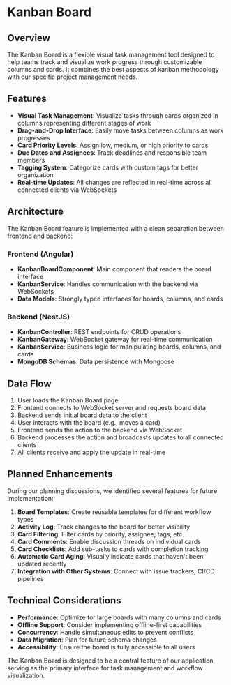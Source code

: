 # Kanban Board

## Overview

The Kanban Board is a flexible visual task management tool designed to help teams track and visualize work progress through customizable columns and cards. It combines the best aspects of kanban methodology with our specific project management needs.

## Features

- **Visual Task Management**: Visualize tasks through cards organized in columns representing different stages of work
- **Drag-and-Drop Interface**: Easily move tasks between columns as work progresses
- **Card Priority Levels**: Assign low, medium, or high priority to cards
- **Due Dates and Assignees**: Track deadlines and responsible team members
- **Tagging System**: Categorize cards with custom tags for better organization
- **Real-time Updates**: All changes are reflected in real-time across all connected clients via WebSockets

## Architecture

The Kanban Board feature is implemented with a clean separation between frontend and backend:

### Frontend (Angular)

- **KanbanBoardComponent**: Main component that renders the board interface
- **KanbanService**: Handles communication with the backend via WebSockets
- **Data Models**: Strongly typed interfaces for boards, columns, and cards

### Backend (NestJS)

- **KanbanController**: REST endpoints for CRUD operations
- **KanbanGateway**: WebSocket gateway for real-time communication
- **KanbanService**: Business logic for manipulating boards, columns, and cards
- **MongoDB Schemas**: Data persistence with Mongoose

## Data Flow

1. User loads the Kanban Board page
2. Frontend connects to WebSocket server and requests board data
3. Backend sends initial board data to the client
4. User interacts with the board (e.g., moves a card)
5. Frontend sends the action to the backend via WebSocket
6. Backend processes the action and broadcasts updates to all connected clients
7. All clients receive and apply the update in real-time

## Planned Enhancements

During our planning discussions, we identified several features for future implementation:

1. **Board Templates**: Create reusable templates for different workflow types
2. **Activity Log**: Track changes to the board for better visibility
3. **Card Filtering**: Filter cards by priority, assignee, tags, etc.
4. **Card Comments**: Enable discussion threads on individual cards
5. **Card Checklists**: Add sub-tasks to cards with completion tracking
6. **Automatic Card Aging**: Visually indicate cards that haven't been updated recently
7. **Integration with Other Systems**: Connect with issue trackers, CI/CD pipelines

## Technical Considerations

- **Performance**: Optimize for large boards with many columns and cards
- **Offline Support**: Consider implementing offline-first capabilities
- **Concurrency**: Handle simultaneous edits to prevent conflicts
- **Data Migration**: Plan for future schema changes
- **Accessibility**: Ensure the board is fully accessible to all users

The Kanban Board is designed to be a central feature of our application, serving as the primary interface for task management and workflow visualization.

